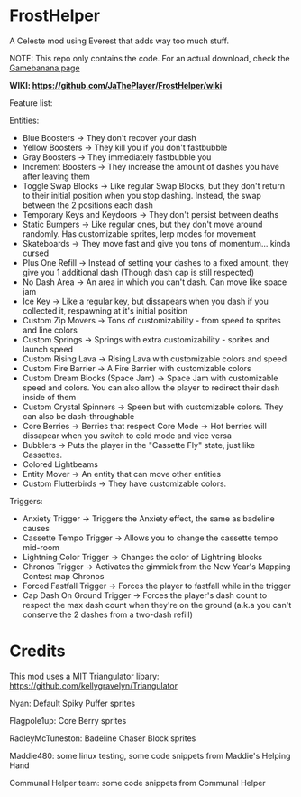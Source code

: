 # FrostHelper
A Celeste mod using Everest that adds way too much stuff.

NOTE: This repo only contains the code. For an actual download, check the [Gamebanana page](https://gamebanana.com/gamefiles/9201)

**WIKI: https://github.com/JaThePlayer/FrostHelper/wiki**

Feature list:

Entities:
- Blue Boosters -> They don't recover your dash
- Yellow Boosters -> They kill you if you don't fastbubble
- Gray Boosters -> They immediately fastbubble you
- Increment Boosters -> They increase the amount of dashes you have after leaving them
- Toggle Swap Blocks -> Like regular Swap Blocks, but they don't return to their initial position when you stop dashing. Instead, the swap between the 2 positions each dash
- Temporary Keys and Keydoors -> They don't persist between deaths
- Static Bumpers -> Like regular ones, but they don't move around randomly. Has customizable sprites, lerp modes for movement
- Skateboards -> They move fast and give you tons of momentum... kinda cursed
- Plus One Refill -> Instead of setting your dashes to a fixed amount, they give you 1 additional dash (Though dash cap is still respected)
- No Dash Area -> An area in which you can't dash. Can move like space jam
- Ice Key -> Like a regular key, but dissapears when you dash if you collected it, respawning at it's initial position
- Custom Zip Movers -> Tons of customizability - from speed to sprites and line colors
- Custom Springs -> Springs with extra customizability - sprites and launch speed
- Custom Rising Lava -> Rising Lava with customizable colors and speed
- Custom Fire Barrier -> A Fire Barrier with customizable colors
- Custom Dream Blocks (Space Jam) -> Space Jam with customizable speed and colors. You can also allow the player to redirect their dash inside of them
- Custom Crystal Spinners -> Speen but with customizable colors. They can also be dash-throughable
- Core Berries -> Berries that respect Core Mode -> Hot berries will dissapear when you switch to cold mode and vice versa
- Bubblers -> Puts the player in the "Cassette Fly" state, just like Cassettes.
- Colored Lightbeams
- Entity Mover -> An entity that can move other entities
- Custom Flutterbirds -> They have customizable colors.

Triggers:
- Anxiety Trigger -> Triggers the Anxiety effect, the same as badeline causes
- Cassette Tempo Trigger -> Allows you to change the cassette tempo mid-room
- Lightning Color Trigger -> Changes the color of Lightning blocks
- Chronos Trigger -> Activates the gimmick from the New Year's Mapping Contest map Chronos
- Forced Fastfall Trigger -> Forces the player to fastfall while in the trigger
- Cap Dash On Ground Trigger -> Forces the player's dash count to respect the max dash count when they're on the ground (a.k.a you can't conserve the 2 dashes from a two-dash refill)

# Credits

This mod uses a MIT Triangulator libary: https://github.com/kellygravelyn/Triangulator

Nyan: Default Spiky Puffer sprites

Flagpole1up: Core Berry sprites

RadleyMcTuneston: Badeline Chaser Block sprites

Maddie480: some linux testing, some code snippets from Maddie's Helping Hand

Communal Helper team: some code snippets from Communal Helper
